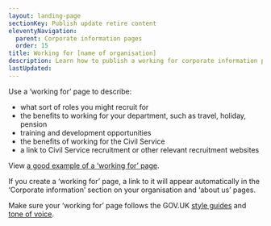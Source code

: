 ```yaml
---
layout: landing-page
sectionKey: Publish update retire content
eleventyNavigation:
  parent: Corporate information pages
  order: 15
title: Working for [name of organisation]
description: Learn how to publish a working for corporate information page.
lastUpdated:
---
```


Use a ‘working for’ page to describe:

* what sort of roles you might recruit for
* the benefits to working for your department, such as travel, holiday, pension
* training and development opportunities
* the benefits of working for the Civil Service
* a link to Civil Service recruitment or other relevant recruitment websites

View [a good example of a ‘working for’ page](https://www.gov.uk/government/organisations/environment-agency/about/recruitment).

If you create a ‘working for’ page, a link to it will appear automatically in the ‘Corporate information’ section on your organisation and ‘about us’ pages.

Make sure your ‘working for’ page follows the GOV.UK [style guides](https://guidance.publishing.service.gov.uk/writing-to-gov-uk-standards/style-guides/) and [tone of voice](https://guidance.publishing.service.gov.uk/writing-to-gov-uk-standards/tone-of-voice/). 


